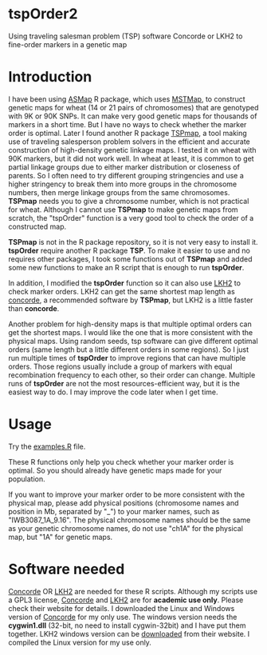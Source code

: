 # tspOrder2
Using traveling salesman problem (TSP) software Concorde or LKH2 to fine-order markers in a genetic map

# Introduction

I have been using [ASMap](https://cran.r-project.org/web/packages/ASMap/index.html) R package, which uses [MSTMap](http://mstmap.org/), to construct genetic maps for wheat (14 or 21 pairs of chromosomes) that are genotyped with 9K or 90K SNPs. It can make very good genetic maps for thousands of markers in a short time. But I have no ways to check whether the marker order is optimal. Later I found another R package [TSPmap](https://github.com/mckaylab/TSPmap), a tool making use of traveling salesperson problem solvers in the efficient and accurate construction of high-density genetic linkage maps. I tested it on wheat with 90K markers, but it did not work well. In wheat at least, it is common to get partial linkage groups due to either marker distribution or closeness of parents. So I often need to try different grouping stringencies and use a higher stringency to break them into more groups in the chromosome numbers, then merge linkage groups from the same chromosomes. **TSPmap** needs you to give a chromosome number, which is not practical for wheat. Although I cannot use **TSPmap** to make genetic maps from scratch, the "tspOrder" function is a very good tool to check the order of a constructed map.

**TSPmap** is not in the R package repository, so it is not very easy to install it. **tspOrder** require another R package **TSP**. To make it easier to use and no requires other packages, I took some functions out of **TSPmap** and added some new functions to make an R script that is enough to run **tspOrder**. 

In addition, I modified the **tspOrder** function so it can also use [LKH2](http://akira.ruc.dk/~keld/research/LKH/) to check marker orders. LKH2 can get the same shortest map length as [concorde](https://www.math.uwaterloo.ca/tsp/concorde.html), a recommended software by **TSPmap**, but LKH2 is a little faster than **concorde**.

Another problem for high-density maps is that multiple optimal orders can get the shortest maps. I would like the one that is more consistent with the physical maps. Using random seeds, tsp software can give different optimal orders (same length but a little different orders in some regions). So I just run multiple times of **tspOrder** to improve regions that can have multiple orders. Those regions usually include a group of markers with equal recombination frequency to each other, so their order can change.
Multiple runs of **tspOrder** are not the most resources-efficient way, but it is the easiest way to do. I may improve the code later when I get time.

# Usage
Try the [examples.R](examples.R) file.

These R functions only help you check whether your marker order is optimal. So you should already have genetic maps made for your population.

If you want to improve your marker order to be more consistent with the physical map, please add physical positions (chromosome names and position in Mb, separated by "_") to your marker names, such as "IWB3087_1A_9.16". The physical chromosome names should be the same as your genetic chromosome names, do not use "ch1A" for the physical map, but "1A" for genetic maps.

# Software needed
[Concorde](https://www.math.uwaterloo.ca/tsp/concorde/downloads/downloads.htm) OR [LKH2](http://akira.ruc.dk/~keld/research/LKH/) are needed for these R scripts. Although my scripts use a GPL3 license, [Concorde](https://www.math.uwaterloo.ca/tsp/concorde/downloads/downloads.htm) and [LKH2](http://akira.ruc.dk/~keld/research/LKH/) are for **academic use only**. Please check their website for details. I downloaded the Linux and Windows version of [Concorde](https://www.math.uwaterloo.ca/tsp/concorde/downloads/downloads.htm) for my only use. The windows version needs the **cygwin1.dll** (32-bit, no need to install cygwin-32bit) and I have put them together. LKH2 windows version can be [downloaded](http://akira.ruc.dk/~keld/research/LKH/LKH-2.exe) from their website. I compiled the Linux version for my use only.